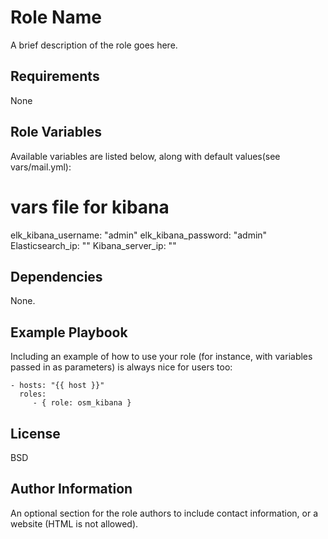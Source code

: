 Role Name
=========

A brief description of the role goes here.

Requirements
------------
None

Role Variables
--------------

Available variables are listed below, along with default values(see vars/mail.yml):

# vars file for kibana

elk_kibana_username: "admin"
elk_kibana_password: "admin"
Elasticsearch_ip: ""
Kibana_server_ip: ""


Dependencies
------------

None.

Example Playbook
----------------

Including an example of how to use your role (for instance, with variables passed in as parameters) is always nice for users too:

    - hosts: "{{ host }}"
      roles:
         - { role: osm_kibana }

License
-------

BSD

Author Information
------------------

An optional section for the role authors to include contact information, or a website (HTML is not allowed).

